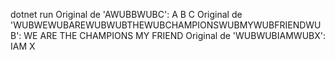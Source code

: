 dotnet run
Original de 'AWUBBWUBC': A B C
Original de 'WUBWEWUBAREWUBWUBTHEWUBCHAMPIONSWUBMYWUBFRIENDWUB': WE ARE THE CHAMPIONS MY FRIEND
Original de 'WUBWUBIAMWUBX': IAM X

